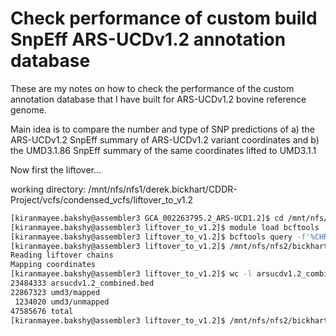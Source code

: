 # Check performance of custom build SnpEff ARS-UCDv1.2 annotation database

These are my notes on how to check the performance of the custom annotation database that I have built for ARS-UCDv1.2 bovine reference genome.

Main idea is to compare the number and type of SNP predictions of 
  a) the ARS-UCDv1.2 SnpEff summary of ARS-UCDv1.2 variant coordinates and 
  b) the UMD3.1.86 SnpEff summary of the same coordinates lifted to UMD3.1.1 
  
  Now first the liftover...
  
  working directory: /mnt/nfs/nfs1/derek.bickhart/CDDR-Project/vcfs/condensed_vcfs/liftover_to_v1.2
  
  ```bash
[kiranmayee.bakshy@assembler3 GCA_002263795.2_ARS-UCD1.2]$ cd /mnt/nfs/nfs1/derek.bickhart/CDDR-Project/vcfs/condensed_vcfs/liftover_to_v1.2
[kiranmayee.bakshy@assembler3 liftover_to_v1.2]$ module load bcftools
[kiranmayee.bakshy@assembler3 liftover_to_v1.2]$ bcftools query -f'%CHROM\t%POS0\t%END\t%ID\n' combined.vcf.gz > arsucdv1.2_combined.bed
[kiranmayee.bakshy@assembler3 liftover_to_v1.2]$ /mnt/nfs/nfs2/bickhart-users/binaries/kentUtils/bin/linux.x86_64/liftOver arsucdv1.2_combined.bed /mnt/nfs/nfs2/bickhart-users/cattle_asms/liftovers/ARS-UCD1.2_to_UMD3.11/ARS-UCD1.2_to_umd3_kary_unmask_ngap.mmap.liftover.chain umd3/mapped umd3/unmapped
Reading liftover chains
Mapping coordinates
[kiranmayee.bakshy@assembler3 liftover_to_v1.2]$ wc -l arsucdv1.2_combined.bed umd3/mapped umd3/unmapped
  23484333 arsucdv1.2_combined.bed
  22867323 umd3/mapped
   1234020 umd3/unmapped
  47585676 total
[kiranmayee.bakshy@assembler3 liftover_to_v1.2]$ /mnt/nfs/nfs2/bickhart-users/binaries/bin/sort-bed umd3/mapped > umd3/mapped.sorted.bed
```
  
